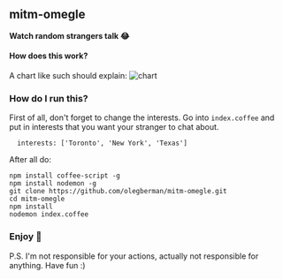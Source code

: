 ## mitm-omegle

**Watch random strangers talk 😂**

#### How does this work?

A chart like such should explain:
![chart](https://cloud.githubusercontent.com/assets/6267340/9078160/f591dd3a-3b07-11e5-88c7-aef8967e04fb.png)

### How do I run this?

First of all, don't forget to change the interests. Go into `index.coffee` and put in interests that you want your stranger to chat about.
```
  interests: ['Toronto', 'New York', 'Texas']
```

After all do:
```
npm install coffee-script -g
npm install nodemon -g
git clone https://github.com/olegberman/mitm-omegle.git
cd mitm-omegle
npm install
nodemon index.coffee
```

### Enjoy 👀
P.S. I'm not responsible for your actions, actually not responsible for anything. Have fun :)
